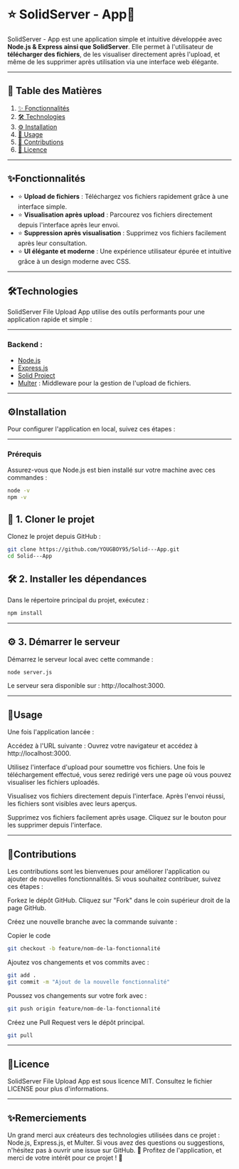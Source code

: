 # ⭐ **SolidServer - App💾**

SolidServer - App est une application simple et intuitive développée avec **Node.js & Express ainsi que SolidServer**. Elle permet à l'utilisateur de **télécharger des fichiers**, de les visualiser directement après l'upload, et même de les supprimer après utilisation via une interface web élégante.

---

## 📜 **Table des Matières**

1. [✨ Fonctionnalités](#fonctionnalités)  
2. [🛠️ Technologies](#technologies)  
3. [⚙️ Installation](#installation)  
4. [🚀 Usage](#usage)  
5. [🤝 Contributions](#contributions)  
6. [📜 Licence](#licence)  

---

## **✨Fonctionnalités**

- ⭐ **Upload de fichiers** : Téléchargez vos fichiers rapidement grâce à une interface simple.  
- ⭐ **Visualisation après upload** : Parcourez vos fichiers directement depuis l'interface après leur envoi.  
- ⭐ **Suppression après visualisation** : Supprimez vos fichiers facilement après leur consultation.  
- ⭐ **UI élégante et moderne** : Une expérience utilisateur épurée et intuitive grâce à un design moderne avec CSS.

---

## **🛠Technologies**

SolidServer File Upload App utilise des outils performants pour une application rapide et simple :

---

### **Backend** :
- [Node.js](https://nodejs.org/)  
- [Express.js](https://expressjs.com/)
- [Solid Project](https://solidproject.org/)
- [Multer](https://github.com/expressjs/multer) : Middleware pour la gestion de l'upload de fichiers.

---

## **⚙Installation**

Pour configurer l'application en local, suivez ces étapes :

---

### **Prérequis**

Assurez-vous que Node.js est bien installé sur votre machine avec ces commandes :

```bash
node -v
npm -v
 ```
## **🚀 1. Cloner le projet**
Clonez le projet depuis GitHub :

 ```bash
git clone https://github.com/YOUGBOY95/Solid---App.git
cd Solid---App
 ```
## **🛠️ 2. Installer les dépendances**
Dans le répertoire principal du projet, exécutez :

 ```bash
npm install
 ```

---

## **⚙️ 3. Démarrer le serveur**
Démarrez le serveur local avec cette commande :

 ```bash
node server.js
 ```
Le serveur sera disponible sur : http://localhost:3000.

---

## **🚀Usage**
Une fois l'application lancée :

Accédez à l'URL suivante :
Ouvrez votre navigateur et accédez à http://localhost:3000.

Utilisez l'interface d'upload pour soumettre vos fichiers.
Une fois le téléchargement effectué, vous serez redirigé vers une page où vous pouvez visualiser les fichiers uploadés.

Visualisez vos fichiers directement depuis l'interface.
Après l'envoi réussi, les fichiers sont visibles avec leurs aperçus.

Supprimez vos fichiers facilement après usage.
Cliquez sur le bouton pour les supprimer depuis l'interface.

---

## **🤝Contributions**
Les contributions sont les bienvenues pour améliorer l'application ou ajouter de nouvelles fonctionnalités. Si vous souhaitez contribuer, suivez ces étapes :

Forkez le dépôt GitHub.
Cliquez sur "Fork" dans le coin supérieur droit de la page GitHub.

Créez une nouvelle branche avec la commande suivante :

Copier le code
```bash
git checkout -b feature/nom-de-la-fonctionnalité
```
Ajoutez vos changements et vos commits avec :

```bash
git add .
git commit -m "Ajout de la nouvelle fonctionnalité"
```
Poussez vos changements sur votre fork avec :

```bash
git push origin feature/nom-de-la-fonctionnalité
```
Créez une Pull Request vers le dépôt principal.

```bash
git pull 
```
---

## **📜Licence**
SolidServer File Upload App est sous licence MIT. Consultez le fichier LICENSE pour plus d'informations.

---

## **✨Remerciements**
Un grand merci aux créateurs des technologies utilisées dans ce projet : Node.js, Express.js, et Multer.
Si vous avez des questions ou suggestions, n'hésitez pas à ouvrir une issue sur GitHub.
🎉 Profitez de l'application, et merci de votre intérêt pour ce projet ! 🚀
